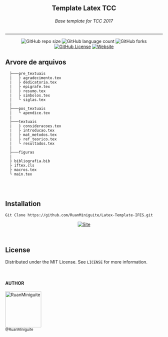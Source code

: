 <!--  
    Ruan Pezzin Miniguite
    V. 2.2 
-->

<div align="center">

## Template Latex TCC

###### Base template for TCC 2017

</div>

---

<!-- ============== SHIELDS ============== -->
<div align="center">

  ![GitHub repo size][GitHub repo size-shields]
  ![GitHub language count][GitHub language count-shields]
  ![GitHub forks][GitHub forks-shields]
  [![GitHub License][GitHub License-shields]][GitHub License-link]
  [![Website][Website-shields]][Website-link]

</div>


## Arvore de arquivos
``` 
  ├───pre_textuais
  |   ├ agradecimento.tex
  |   ├ dedicatoria.tex
  |   ├ epigrafe.tex
  |   ├ resumo.tex
  |   ├ simbolos.tex
  |   └ siglas.tex
  |
  ├───pos_textuais
  |   └ apendice.tex
  |
  ├───textuais
  |   ├ consideracoes.tex 
  |   ├ introducao.tex
  |   ├ mat_metodos.tex
  |   ├ ref_teorico.tex
  |   └ resultados.tex
  |
  ├───figuras
  |
  ├ bibliografia.bib
  ├ iftex.cls
  ├ macros.tex
  └ main.tex
  
```
<br>

<!-- ============== INSTALLATION ============== -->
## Installation

```
Git Clone https://github.com/RuanMiniguite/Latex-Template-IFES.git
```


<div align="center">

  [![Site][Site-shields]][Site-link]

</div>

<br>

<!-- ============== LICENSE ============== -->
## License

Distributed under the MIT License. See `LICENSE` for more information.



<br>

####  AUTHOR

[<img alt="RuanMiniguite" src="https://github.com/RuanMiniguite.png?size=300" width="115"><br><sub>@RuanMiniguite</sub>](https://github.com/RuanMiniguite)


<!-- ============== LINKs ============== -->
<!-- Alterar link -->
[Site-link]: https://github.com/RuanMiniguite/Latex-Template-IFES/raw/main/Template-IFES.zip
[GitHub License-link]: https://github.com/RuanMiniguite/Latex-Template-IFES/blob/ddd58c00aa4ae081efcb1b43f7cd6c83b6d9630d/LICENSE

<!-- Alterar caminho para repositorio [Template-Readme] -->
[GitHub repo size-shields]: https://img.shields.io/github/repo-size/RuanMiniguite/Latex-Template-IFES?style=for-the-badge
[GitHub language count-shields]: https://img.shields.io/github/languages/count/RuanMiniguite/Latex-Template-IFES?style=for-the-badge
[GitHub forks-shields]: https://img.shields.io/github/forks/RuanMiniguite/Latex-Template-IFES?style=for-the-badge

<!-- link Shields-->
[GitHub License-shields]: https://img.shields.io/cocoapods/l/m?down_color=292929&up_color=292929&style=for-the-badge
[Site-shields]: https://img.shields.io/badge/Download-Zip-292929?style=for-the-badge&logo=web&logoColor=white
[Website-link]: https://github.com/RuanMiniguite/Commit-Message
[Website-shields]: https://img.shields.io/website?down_color=292929&down_message=404&style=for-the-badge&logo=github&up_color=292929&up_message=Commit&url=https%3A%2F%2Fgithub.com%2FRuanMiniguite%2FCommit-Message